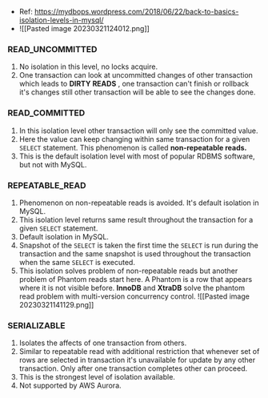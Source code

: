 - Ref: https://mydbops.wordpress.com/2018/06/22/back-to-basics-isolation-levels-in-mysql/
- ![[Pasted image 20230321124012.png]]

### READ_UNCOMMITTED
1. No isolation in this level, no locks acquire.
2. One transaction can look at uncommitted changes of other transaction which leads to **DIRTY READS** , one transaction can't finish or rollback it's changes still other transaction will be able to see the changes done.
   
### READ_COMMITTED
1. In this isolation level other transaction will only see the committed value.
2. Here the value can keep changing within same transaction for a given `SELECT` statement. This phenomenon is called **non-repeatable reads.**
3. This is the default isolation level with most of popular RDBMS software, but not with MySQL.

### REPEATABLE_READ
1. Phenomenon on non-repeatable reads is avoided. It's default isolation in MySQL.
2. This isolation level returns same result throughout the transaction for a given `SELECT` statement.
3. Default isolation in MySQL.
4. Snapshot of the `SELECT` is taken the first time the `SELECT` is run during the transaction and the same snapshot is used throughout the transaction when the same `SELECT` is executed.
5. This isolation solves problem of non-repeatable reads but another problem of Phantom reads start here. A Phantom is a row that appears where it is not visible before. **InnoDB** and **XtraDB** solve the phantom read problem with multi-version concurrency control.
   ![[Pasted image 20230321141129.png]]

### SERIALIZABLE
1. Isolates the affects of one transaction from others.
2. Similar to repeatable read with additional restriction that whenever set of rows are selected in transaction it's unavailable for update by any other transaction. Only after one transaction completes other can proceed.
3. This is the strongest level of isolation available.
4. Not supported by AWS Aurora.